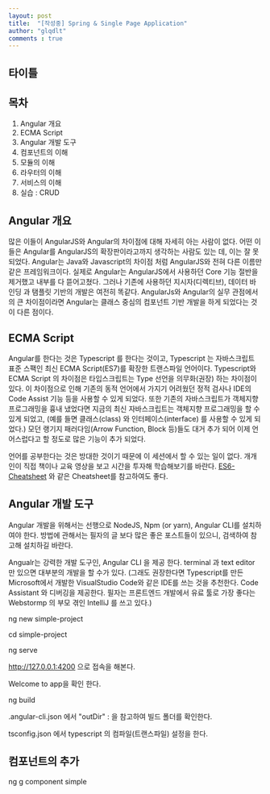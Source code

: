 ```yaml
---
layout: post
title:  "[작성중] Spring & Single Page Application"
author: "glqdlt"
comments : true
---
```


## 타이틀

## 목차

1. Angular 개요
2. ECMA Script
3. Angular 개발 도구
3. 컴포넌트의 이해
4. 모듈의 이해
5. 라우터의 이해
6. 서비스의 이해
7. 실습 : CRUD



## Angular 개요

많은 이들이 AngularJS와 Angular의 차이점에 대해 자세히 아는 사람이 없다. 어떤 이들은 Angular를 AngularJS의 확장판이라고까지 생각하는 사람도 있는 데, 이는 잘 못 되었다. Angular는 Java와 Javascript의 차이점 처럼 AngularJS와 전혀 다른 이름만 같은 프레임워크이다. 실제로 Angular는 AngularJS에서 사용하던 Core 기능 절반을 제거했고 내부를 다 뜯어고쳤다. 그러나 기존에 사용하던 지시자(디렉티브), 데이터 바인딩 과 탬플릿 기반의 개발은 여전히 똑같다.
AngularJs와 Angular의 실무 관점에서의 큰 차이점이라면 Angular는 클래스 중심의 컴포넌트 기반 개발을 하게 되었다는 것이 다른 점이다.




## ECMA Script

Angular를 한다는 것은 Typescript 를 한다는 것이고, Typescript 는 자바스크립트 표준 스팩인 최신 ECMA Script(ES7)를 확장한 트랜스파일 언어이다. Typescript와 ECMA Script 의 차이점은 타입스크립트는 Type 선언을 의무화(권장) 하는 차이점이 있다. 이 차이점으로 인해 기존의 동적 언어에서 가지기 어려웠던 정적 검사나 IDE의 Code Assist 기능 등을 사용할 수 있게 되었다.
또한 기존의 자바스크립트가 객체지향 프로그래밍을 흉내 냈었다면 지금의 최신 자바스크립트는 객체지향 프로그래밍을 할 수 있게 되었고, (예를 들면 클래스(class) 와 인터페이스(interface) 를 사용할 수 있게 되었다.) 모던 랭기지 패러다임(Arrow Function, Block 등)들도 대거 추가 되어   이제 언어스럽다고 할 정도로 많은 기능이 추가 되었다.

언어를 공부한다는 것은 방대한 것이기 때문에 이 세션에서 할 수 있는 일이 없다. 개개인이 직접 책이나 교육 영상을 보고 시간을 투자해 학습해보기를 바란다. [ES6-Cheatsheet](https://github.com/DrkSephy/es6-cheatsheet) 와 같은 Cheatsheet를 참고하여도 좋다.


## Angular 개발 도구

Angular 개발을 위해서는 선행으로 NodeJS, Npm (or yarn), Angular CLI를 설치하여야 한다. 방법에 관해서는 필자의 글 보다 많은 좋은 포스트들이 있으니, 검색하여 참고해 설치하길 바란다.

Angualr는 강력한 개발 도구인, Angular CLI 을 제공 한다. terminal 과 text editor 만 있으면 대부분의 개발을 할 수가 있다. (그래도 권장한다면 Typescript를 만든 Microsoft에서 개발한 VisualStudio Code와 같은 IDE를 쓰는 것을 추천한다. Code Assistant 와 디버깅을 제공한다. 필자는 프론트엔드 개발에서 유료 툴로 가장 좋다는 Webstormp 의 부모 겪인 IntelliJ 를 쓰고 있다.)


ng new simple-project

cd simple-project

ng serve

http://127.0.0.1:4200  으로 접속을 해본다.

Welcome to app을 확인 한다.


ng build

.angular-cli.json 에서 "outDir" : 을 참고하여 빌드 폴더를 확인한다.

tsconfig.json 에서 typescript 의 컴파일(트랜스파일) 설정을 한다.
 




## 컴포넌트의 추가

ng g component simple



